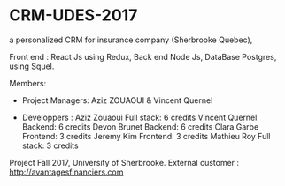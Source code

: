 # CRM-UDES-2017
a personalized CRM for insurance company (Sherbrooke Quebec),

Front end : React Js using Redux,
Back end Node Js, 
DataBase Postgres, using Squel.

Members:
  - Project Managers:   Aziz ZOUAOUI & Vincent Quernel
  
  - Developpers :
    Aziz Zouaoui        Full stack: 6 credits
    Vincent Quernel     Backend:    6 credits
    Devon Brunet        Backend:    6 credits
    Clara Garbe         Frontend:   3 credits
    Jeremy Kim          Frontend:   3 credits
    Mathieu Roy         Full stack: 3 credits 
    
Project Fall 2017, University of Sherbrooke.
External customer : http://avantagesfinanciers.com
